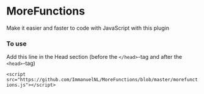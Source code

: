 # MoreFunctions
Make it easier and faster to code with JavaScript with this plugin

### To use
Add this line in the Head section (before the `</head>`-tag and after the `<head>`-tag)

`<script src="https://github.com/ImmanuelNL/MoreFunctions/blob/master/morefunctions.js"></script>`
